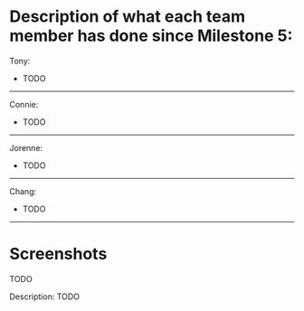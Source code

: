 # Description of what each team member has done since Milestone 5:

Tony:
- TODO

---

Connie:
- TODO

---

Jorenne:
- TODO

---

Chang:
- TODO

---

# Screenshots 

TODO

Description: TODO
